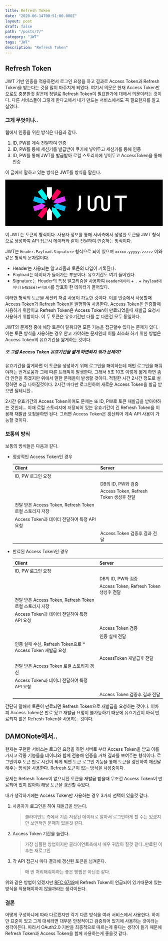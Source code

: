 ```yaml
---
title: Refresh Token
date: "2020-06-14T00:51:00.000Z"
layout: post
draft: false
path: "/posts/7/"
category: "JWT"
tags: "JWT"
description: "Refresh Token"
---
```


## Refresh Token

JWT 기반 인증을 적용하면서 로그인 요청을 하고 결과로 Access Token과 Refresh Token을 받는다는 것을 많이 마주치게 되었다. 여기서 의문은 현재 Access Token만으로도 충분한것 같은데 정말로 Refresh Token이 필요한가에 대해서 의문이라는 것이다. 다른 서비스들이 그렇게 한다고해서 내가 만드는 서비스에서도 꼭 필요한지를 알고 싶었다.

### 그게 무엇이냐..

웹에서 인증을 위한 방식은 다음과 같다.

1. ID, PW를 계속 전달하여 인증
2. ID, PW를 통해 세션키를 발급받아 쿠키에 넣어두고 세션키를 통해 인증
3. ID, PW를 통해 JWT를 발급받아 로컬 스토리지에 넣어두고 AccessToken을 통해 인증

이 글에서 말하고 있는 방식은 JWT를 방식을 말한다.

![image-20200614200003681](./jwt.png)

이 JWT는 토큰의 형식이다. 사용자 정보를 통해 서버측에서 생성한 토큰을 JWT 형식으로 생성하여 API 접근시 데이터와 같이 전달하여 인증하는 방식이다.

JWT는 `Header.Payload.Signature` 형식으로 되어 있으며 `xxxxx.yyyyy.zzzzz` 이와 같은 형식의 문자열이다.

- Header는 사용되는 알고리즘과 토큰의 타입이 기록된다.
- Payload는 데이터가 들어가는 부분이다. 유효기간도 여기 들어있다.
- Signature는 Header의 특정 알고리즘을 사용하여 `Header데이터` + `.` + `Payload데이터(64Base)`+`비밀키`를 암호화 한 데이터가 들어있다.

이러한 형식의 토큰을 세션키 처럼 사용이 가능한 것이다. 이를 인증에서 사용할때 Access Token과 Refresh Token을 발행하여 사용한다. Access Token은 인증할때 사용하기 위함이고 Refresh Token은 Access Token이 만료되었을때 재발급 요청시 사용하기 위함이다. 이 두 토큰은 유효기간만 다를 뿐 다른건 모두 동일하다. 

JWT의 문제점 중에 해당 토큰이 탈취되면 모든 기능을 접근할수 있다는 문제가 있다. 이는 토큰 방식을 사용하는 경우 안고 가야하는 문제인데 이를 최소화 하기 위한 방법은 Access Token의 유효기간을 짧게하는 것이다. 

##### 오 그럼 Access Token 유효기간을 짧게 하면되지 뭐가 문제야?

유효기간을 짧게하면 이 토큰을 생성하기 위해 로그인을 해야하는데 매번 로그인을 해줘야하는 번거로움과 그에 따른 트래픽이 발생한다. 그래서 5초 10초 이렇게 짧게 하면 좀 더 안전을 하겠지만 위에서 말한 문제들이 발생할 것이다. 적절한 시간 2시간 정도로 설정하면 조금 나아질것이다. 2시간 마다만 로그인하여 새로운 Access Token을 발급 받으면 될테니깐..

2시간 유효기간의 Access Token이여도 문제는 또 ID, PW로 토큰 재발급을 받아야하는 것인데... 이때 로컬 스토리지에 저장되어 있는 유효기간이 긴 Refresh Token을 이용해 재발급 요청을하면 된다. 그러면 Access Token은 갱신되어 계속 API 사용이 가능할 것이다.

### 보통의 방식

보통의 방식들은 다음과 같다.

- 정상적인 Access Token인 경우

  | Client                                                   | Server                                  |
  | -------------------------------------------------------- | --------------------------------------- |
  | ID, PW 로그인 요청                                       |                                         |
  |                                                          | DB의 ID, PW와 검증                      |
  |                                                          | Access Token, Refresh Token 생성후 전달 |
  | 전달 받은 Access Token, Refresh Token 로컬 스토리지 저장 |                                         |
  | Access Token과 데이터 전달하여 특정 API 요청             |                                         |
  |                                                          | Access Token 검증후 결과 전달           |
  
- 만료된 Access Token인 경우

  | Client                                                       | Server                                  |
  | ------------------------------------------------------------ | --------------------------------------- |
  | ID, PW 로그인 요청                                           |                                         |
  |                                                              | DB의 ID, PW와 검증                      |
  |                                                              | Access Token, Refresh Token 생성후 전달 |
  | 전달 받은 Access Token, Refresh Token 로컬 스토리지 저장     |                                         |
  | Access Token과 데이터 전달하여 특정 API 요청                 |                                         |
  |                                                              | Access Token 검증                       |
  |                                                              | 인증 실패 전달                          |
  | 인증 실패 수신, Refresh Token으로 * Access Token 재발급 요청 |                                         |
  |                                                              | AccessToken 재발급후 전달               |
  | 전달 받은 Access Token 로컬 스토리지 갱신                    |                                         |
  | Access Token과 데이터 전달하여 특정 API 요청                 |                                         |
  |                                                              | Access Token 검증후 결과 전달           |

간단히 말해서 토큰이 만료되면 Refresh Token으로 재발급을 요청하는 것이다. 어차피 Access Token은 만료 됬고 재발급 요청이 불가능하기 때문에 유효기간이 아직 만료되지 않은 Refresh Token을 사용하는 것이다.

## DAMONote에서..

현재는 구현한 서비스는 로그인 요청을 하면 서버로 부터 Access Token을 받고 이를 가지고 각종 기능들을 데이터와 함께 전송해 인증을 거쳐 결과를 보여주는 형식이다. 로그인이후 토큰 만료 시간이 되게 되면 토큰 로그인 기능을 통해 토큰을 갱신하여 재전달 해주는 방식을 사용한다. Refresh 토큰이 없는 방식을 사용중이다.

문제는 Refresh Token이 없으니깐 토큰을 재발급 받을때 무조건 Access Token이 만료되어 있지 않아야 해당 토큰을 갱신할 수있다.

내가 생각하기에는 Access Token만 사용하는 경우 3가지 선택이 있을것 같다.

1. 사용자가 로그인을 하여 재발급을 받는다.

   > 클라이언트 측에서 기존 저장된 데이터로 알아서 로그인하게 할 수는 있겠지만 보안적인 문제가 있을것 같다.

2. Access Token 기간을 늘린다.

   > 가장 심플한 방법이지만 클라이언트측에서 매우 귀찮아 질것 같다..만료된 이후는 재로그인

3. 각 API 접근시 마다 결과에 갱신된 토큰을 넘겨준다.

   > 매 번 처리해줘야하는 좋은 방법은 아닌것 같다.

위와 같은 방법이 있겠지만 [RFC 6749](https://tools.ietf.org/html/rfc6749#section-1.4)에 Refresh Token이 언급되어 있기때문에 있는 방식을 적용해야하지 않을까라는 생각이든다.

### 결론

어떻게 구성하냐에 따라 다르겠지만 각기 다른 방식을 여러 서비스에서 사용한다. 하지만 표준이 있고 그게 대세라면 대부분 안정적이고 검증되어 있기에 사용하는 것이라는 생각이든다. 따라서 OAuth2.0 기반을 최종적으로 따르는게 좋다는 생각이 들기 때문에 Refresh Token과 Access Token을 함께 사용하는게 좋을것 같다. 

